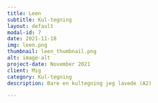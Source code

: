 ```yaml
---
title: Leen
subtitle: Kul-tegning
layout: default
modal-id: 7
date: 2021-11-18
img: leen.png
thumbnail: leen_thumbnail.png
alt: image-alt
project-date: November 2021
client: Mig
category: Kul-tegning
description: Bare en kultegning jeg lavede (A2)

---
```

